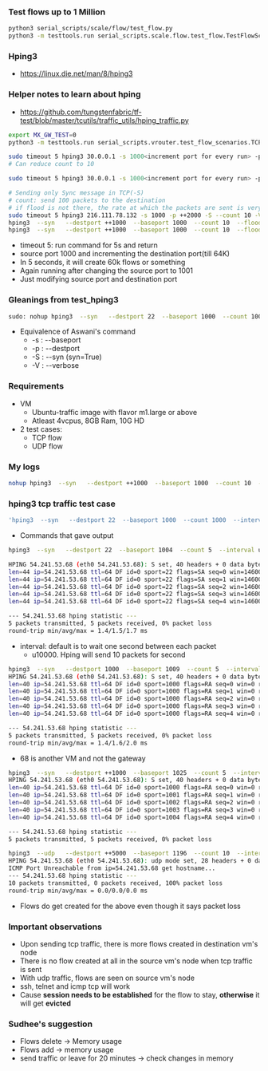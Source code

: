 ### Test flows up to 1 Million

```sh
python3 serial_scripts/scale/flow/test_flow.py
python3 -m testtools.run serial_scripts.scale.flow.test_flow.TestFlowScale.test_flow_scale
```

### Hping3 

* https://linux.die.net/man/8/hping3

### Helper notes to learn about hping

* https://github.com/tungstenfabric/tf-test/blob/master/tcutils/traffic_utils/hping_traffic.py

```sh
export MX_GW_TEST=0
python3 -m testtools.run serial_scripts.vrouter.test_flow_scenarios.TCPFlowEvictionTests.test_hping3_tcp_traffic_for_eviction
```

```sh
sudo timeout 5 hping3 30.0.0.1 -s 1000<increment port for every run> -p ++1000 --udp --count 100 -V
# Can reduce count to 10

sudo timeout 5 hping3 30.0.0.1 -s 1000<increment port for every run> -p ++2000 -S --count 10 -V --flood

# Sending only Sync message in TCP(-S)
# count: send 100 packets to the destination
# if flood is not there, the rate at which the packets are sent is very slow
sudo timeout 5 hping3 216.111.78.132 -s 1000 -p ++2000 -S --count 10 -V --flood
hping3  --syn   --destport ++1000  --baseport 1000  --count 10  --flood   216.111.78.132
hping3  --syn   --destport ++1000  --baseport 1000  --count 10  --flood   216.111.78.129
```
* timeout 5: run command for 5s and return
* source port 1000 and incrementing the destination port(till 64K)
* In 5 seconds, it will create 60k flows or something
* Again running after changing the source port to 1001
* Just modifying source port and destination port

### Gleanings from test_hping3

```sh
sudo: nohup hping3  --syn   --destport 22  --baseport 1000  --count 1000  --interval u10000  1.84.150.68 1>/tmp/hping_ctest-random-65645227.log 2>/tmp/hping_ctest-random-65645227.result &  echo $! > /tmp/hping_ctest-random-65645227.pid
```
* Equivalence of Aswani's command
  * -s : --baseport
  * -p : --destport
  * -S : --syn (syn=True)
  * -V : --verbose

### Requirements

* VM
  * Ubuntu-traffic image with flavor m1.large or above
  * Atleast 4vcpus, 8GB Ram, 10G HD
* 2 test cases:
  * TCP flow
  * UDP flow

### My logs

```sh
nohup hping3  --syn   --destport ++1000  --baseport 1000  --count 10  --flood   122.222.216.68 1>/tmp/hping_ctest-random-13845363.log 2>/tmp/hping_ctest-random-13845363.result &  echo $! > /tmp/hping_ctest-random-13845363.pid
```

### hping3 tcp traffic test case

```sh
'hping3  --syn   --destport 22  --baseport 1000  --count 1000  --interval u10000  54.241.53.68 1>/tmp/hping_ctest-random-23513339.log 2>/tmp/hping_ctest-random-23513339.result'
```
* Commands that gave output
```sh
hping3  --syn   --destport 22  --baseport 1004  --count 5  --interval u10000  54.241.53.68

HPING 54.241.53.68 (eth0 54.241.53.68): S set, 40 headers + 0 data bytes
len=44 ip=54.241.53.68 ttl=64 DF id=0 sport=22 flags=SA seq=0 win=14600 rtt=1.7 ms
len=44 ip=54.241.53.68 ttl=64 DF id=0 sport=22 flags=SA seq=1 win=14600 rtt=1.4 ms
len=44 ip=54.241.53.68 ttl=64 DF id=0 sport=22 flags=SA seq=2 win=14600 rtt=1.4 ms
len=44 ip=54.241.53.68 ttl=64 DF id=0 sport=22 flags=SA seq=3 win=14600 rtt=1.4 ms
len=44 ip=54.241.53.68 ttl=64 DF id=0 sport=22 flags=SA seq=4 win=14600 rtt=1.4 ms

--- 54.241.53.68 hping statistic ---
5 packets transmitted, 5 packets received, 0% packet loss
round-trip min/avg/max = 1.4/1.5/1.7 ms
```
* interval: default is to wait one second between each packet
  * u10000. Hping will send 10 packets for second
```sh
hping3  --syn   --destport 1000  --baseport 1009  --count 5  --interval u10000  54.241.53.68
HPING 54.241.53.68 (eth0 54.241.53.68): S set, 40 headers + 0 data bytes
len=40 ip=54.241.53.68 ttl=64 DF id=0 sport=1000 flags=RA seq=0 win=0 rtt=2.0 ms
len=40 ip=54.241.53.68 ttl=64 DF id=0 sport=1000 flags=RA seq=1 win=0 rtt=1.5 ms
len=40 ip=54.241.53.68 ttl=64 DF id=0 sport=1000 flags=RA seq=2 win=0 rtt=1.4 ms
len=40 ip=54.241.53.68 ttl=64 DF id=0 sport=1000 flags=RA seq=3 win=0 rtt=1.4 ms
len=40 ip=54.241.53.68 ttl=64 DF id=0 sport=1000 flags=RA seq=4 win=0 rtt=1.5 ms

--- 54.241.53.68 hping statistic ---
5 packets transmitted, 5 packets received, 0% packet loss
round-trip min/avg/max = 1.4/1.6/2.0 ms
```
* 68 is another VM and not the gateway

```sh
hping3  --syn   --destport ++1000  --baseport 1025  --count 5  --interval u10000  54.241.53.68
HPING 54.241.53.68 (eth0 54.241.53.68): S set, 40 headers + 0 data bytes
len=40 ip=54.241.53.68 ttl=64 DF id=0 sport=1000 flags=RA seq=0 win=0 rtt=2.0 ms
len=40 ip=54.241.53.68 ttl=64 DF id=0 sport=1001 flags=RA seq=1 win=0 rtt=1.5 ms
len=40 ip=54.241.53.68 ttl=64 DF id=0 sport=1002 flags=RA seq=2 win=0 rtt=1.5 ms
len=40 ip=54.241.53.68 ttl=64 DF id=0 sport=1003 flags=RA seq=3 win=0 rtt=1.6 ms
len=40 ip=54.241.53.68 ttl=64 DF id=0 sport=1004 flags=RA seq=4 win=0 rtt=1.4 ms

--- 54.241.53.68 hping statistic ---
5 packets transmitted, 5 packets received, 0% packet loss
```

```sh
hping3  --udp   --destport ++5000  --baseport 1196  --count 10  --interval u10000  54.241.53.68
HPING 54.241.53.68 (eth0 54.241.53.68): udp mode set, 28 headers + 0 data bytes
ICMP Port Unreachable from ip=54.241.53.68 get hostname...
--- 54.241.53.68 hping statistic ---
10 packets transmitted, 0 packets received, 100% packet loss
round-trip min/avg/max = 0.0/0.0/0.0 ms
```
* Flows do get created for the above even though it says packet loss

### Important observations

* Upon sending tcp traffic, there is more flows created in destination vm's node
* There is no flow created at all in the source vm's node when tcp traffic is sent
* With udp traffic, flows are seen on source vm's node
* ssh, telnet and icmp tcp will work
* Cause **session needs to be established** for the flow to stay, **otherwise** it will get **evicted**

### Sudhee's suggestion

* Flows delete -> Memory usage
* Flows add -> memory usage
* send traffic or leave for 20 minutes -> check changes in memory